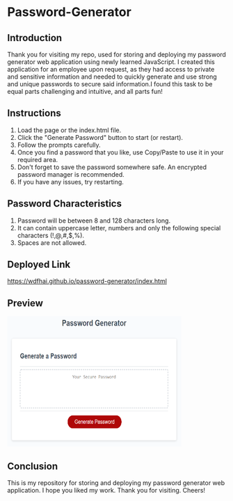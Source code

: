 # Password-Generator

## Introduction

Thank you for visiting my repo, used for storing and deploying my password generator web application using newly learned JavaScript. I created this application for an employee upon request, as they had access to private and sensitive information and needed to quickly generate and use strong and unique passwords to secure said information.I found this task to be equal parts challenging and intuitive, and all parts fun!

## Instructions

1. Load the page or the index.html file.
2. Click the "Generate Password" button to start (or restart).
3. Follow the prompts carefully.
4. Once you find a password that you like, use Copy/Paste to use it in your required area.
5. Don't forget to save the password somewhere safe. An encrypted password manager is recommended.
6. If you have any issues, try restarting.

## Password Characteristics

1. Password will be between 8 and 128 characters long.
2. It can contain uppercase letter, numbers and only the following special characters (!,@,#,$,%).
3. Spaces are not allowed.

## Deployed Link

https://wdfhai.github.io/password-generator/index.html

## Preview

<img src="preview.png" width="400px" height="300px">

## Conclusion

This is my repository for storing and deploying my password generator web application. I hope you liked my work. Thank you for visiting. Cheers!

